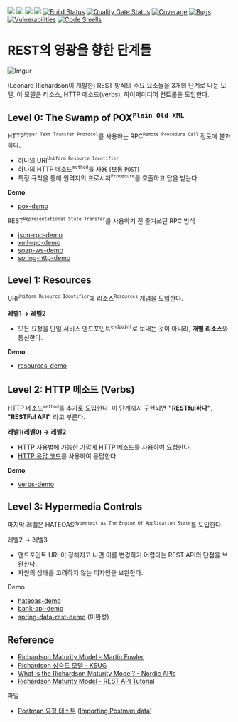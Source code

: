 ![](https://img.shields.io/github/issues/antop-dev/glory-of-rest.svg)
![](https://img.shields.io/github/forks/antop-dev/glory-of-rest.svg)
![](https://img.shields.io/github/stars/antop-dev/glory-of-rest.svg)
![](https://img.shields.io/github/license/antop-dev/glory-of-rest.svg)
[![Build Status](https://travis-ci.com/antop-dev/glory-of-rest.svg?branch=master)](https://travis-ci.com/antop-dev/glory-of-rest)
[![Quality Gate Status](https://sonarcloud.io/api/project_badges/measure?project=antop-dev_glory-of-rest&metric=alert_status)](https://sonarcloud.io/dashboard?id=antop-dev_glory-of-rest)
[![Coverage](https://sonarcloud.io/api/project_badges/measure?project=antop-dev_glory-of-rest&metric=coverage)](https://sonarcloud.io/dashboard?id=antop-dev_glory-of-rest)
[![Bugs](https://sonarcloud.io/api/project_badges/measure?project=antop-dev_glory-of-rest&metric=bugs)](https://sonarcloud.io/dashboard?id=antop-dev_glory-of-rest)
[![Vulnerabilities](https://sonarcloud.io/api/project_badges/measure?project=antop-dev_glory-of-rest&metric=vulnerabilities)](https://sonarcloud.io/dashboard?id=antop-dev_glory-of-rest)
[![Code Smells](https://sonarcloud.io/api/project_badges/measure?project=antop-dev_glory-of-rest&metric=code_smells)](https://sonarcloud.io/dashboard?id=antop-dev_glory-of-rest)

# REST의 영광을 향한 단계들

![Imgur](https://i.imgur.com/933vXkO.png)

(Leonard Richardson이 개발한) REST 방식의 주요 요소들을 3개의 단계로 나눈 모델. 이 모델은 리소스, HTTP 메소드(verbs), 하이퍼미디어 컨트롤을 도입한다.

## Level 0: The Swamp of POX<sup>`Plain Old XML`</sup>

HTTP<sup>`Hyper Text Transfer Protocol`</sup>를 사용하는 RPC<sup>`Remote Procedure Call`</sup> 정도에 불과하다.

* 하나의 URI<sup>`Uniform Resource Identifier`</sup>
* 하나의 HTTP 메소드<sup>`method`</sup>를 사용 (보통 `POST`)
* 특정 규칙을 통해 원격지의 프로시저<sup>`Procedure`</sup>를 호출하고 답을 받는다.

**Demo**

* [pox-demo](./pox-demo)

REST<sup>`Representational State Transfer`</sup>를 사용하기 전 즐겨쓰던 RPC 방식

* [json-rpc-demo](./json-rpc-demo)
* [xml-rpc-demo](./xml-rpc-demo)
* [soap-ws-demo](./soap-ws-demo)
* [spring-http-demo](./spring-http-demo)

## Level 1: Resources

URI<sup>`Uniform Resource Identifier`</sup>에 리소스<sup>`Resources`</sup> 개념을 도입한다.

**레벨1 → 레벨2**

* 모든 요청을 단일 서비스 엔드포인트<sup>`endpoint`</sup>로 보내는 것이 아니라, **개별 리소스**와 통신한다.

**Demo**

* [resources-demo](./resources-demo)

## Level 2: HTTP 메소드 (Verbs)

HTTP 메소드<sup>`method`</sup>를 추가로 도입한다. 이 단계까지 구현되면 **"RESTful하다"**, **"RESTFul API"** 라고 부른다.

**레벨1(레벨0) → 레벨2**

* HTTP 사용법에 가능한 가깝게 HTTP 메소드를 사용하여 요청한다.
* [HTTP 응답 코드](https://ko.wikipedia.org/wiki/HTTP_%EC%83%81%ED%83%9C_%EC%BD%94%EB%93%9C)를 사용하여 응답한다.

**Demo**

* [verbs-demo](./verbs-demo)

## Level 3: Hypermedia Controls

마지막 레벨은 HATEOAS<sup>`Hypertext As The Engine Of Application State`</sup>를 도입한다.

레벨2 → 레벨3

  * 앤드포인트 URL이 정해지고 나면 이를 변경하기 어렵다는 REST API의 단점을 보완한다.
  * 자원의 상태를 고려하지 않는 디자인을 보완한다.

Demo

* [hateoas-demo](./hateoas-demo)
* [bank-api-demo](./bank-api-demo)
* [spring-data-rest-demo](./spring-data-rest-demo) (미완성)

## Reference

* [Richardson Maturity Model - Martin Fowler](https://martinfowler.com/articles/richardsonMaturityModel.html)
* [Richardson 성숙도 모델 - KSUG](https://brunch.co.kr/@pubjinson/12)
* [What is the Richardson Maturity Model? - Nordic APIs](https://nordicapis.com/what-is-the-richardson-maturity-model/)
* [Richardson Maturity Model - REST API Tutorial](https://restfulapi.net/richardson-maturity-model/)

파일

* [Postman 요청 테스트](./assets/postman-collection.json) ([Importing Postman data](https://learning.getpostman.com/docs/postman/collections/data_formats/#importing-postman-data))
